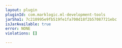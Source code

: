 ```yaml
---
layout: plugin
pluginId: com.marklogic.ml-development-tools
jarSha1: 7c210995e9fb519fe1fa700d18f2b57087721ebc
isJarAvailable: true
error: NONE
violations: []

---
```

